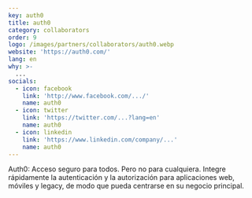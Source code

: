 ```yaml
---
key: auth0
title: auth0
category: collaborators
order: 9
logo: /images/partners/collaborators/auth0.webp
website: 'https://auth0.com/'
lang: en
why: >-
  ...
socials:
  - icon: facebook
    link: 'http://www.facebook.com/.../'
    name: auth0
  - icon: twitter
    link: 'https://twitter.com/...?lang=en'
    name: auth0
  - icon: linkedin
    link: 'https://www.linkedin.com/company/...'
    name: auth0
---
```

Auth0: Acceso seguro para todos. Pero no para cualquiera. Integre rápidamente la autenticación y la autorización para aplicaciones web, móviles y legacy, de modo que pueda centrarse en su negocio principal.
